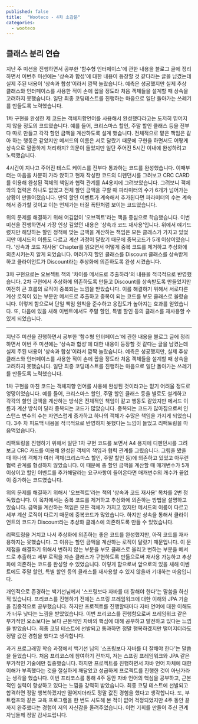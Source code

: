 ```yaml
---
published: false
title:  "Wooteco - 4차 소감문"
categories:
  - wooteco
---
```



## 클래스 분리 연습

지난 주 미션을 진행하면서 공부한 '함수형 인터페이스'에 관한 내용을 블로그 글에 정리하면서 이번주 미션에는 '상속과 합성'에 대한 내용이 등장할 것 같다라는 글을 남겼는데 실제 주된 내용이 '상속과 합성'이라서 깜짝 놀랐습니다. 예측은 성공했지만 실제 추상 클래스와 인터페이스를 사용한 적이 손에 꼽을 정도라 처음 객체들을 설계할 때 상속을 고려하지 못했습니다. 일단 최종 코딩테스트를 진행하는 마음으로 일단 돌아가는 쓰레기를 만들도록 노력했습니다.

1차 구현을 완성한 제 코드는 객체지향언어를 사용해서 완성했다라고는 도저히 믿어지지 않을 정도의 코드였습니다. 예를 들어, 크리스마스 할인, 주말 할인 클래스 등을 전부 다 따로 만들고 각각 할인 금액을 계산하도록 설계 했습니다. 전체적으로 맡은 책임은 같아 하는 행동은 같았지만 메서드의 이름은 서로 달랐기 때문에 구현을 하면서도 어떻게 상속으로 깔끔하게 처리하지? 의문이 들었지만 일단 주어진 5시간 이내에 완성하려고 노력했습니다.

4시간이 지나고 주어진 테스트 케이스를 전부다 통과하는 코드를 완성했습니다. 이때부터는 마음을 차분히 가라 앉히고 현재 작성한 코드의 디펜던시를 그려보고 CRC CARD를 이용해 완성된 객체의 책임과 협력 관계를 A4용지에 그려보았습니다. 그려보니 객체와의 협력은 하나도 없었고 전체 할인 금액을 구할 때 파라미터의 수가 6개가 넘어가는 상황이 만들어졌습니다. 만약 할인 이벤트가 계속해서 추가된다면 파라미터의 수는 계속해서 증가할 것이고 이는 언제가는 터질 폭탄처럼 보이는 코드였습니다.

위의 문제를 해결하기 위해 어김없이 '오브젝트'라는 책을 중심으로 학습했습니다. 이번 미션을 진행하면서 가장 인상 깊었던 내용은 '상속과 코드 재사용'입니다. 위에서 얘기드렸지만 해당하는 할인 정책에 맞는 금액을 계산하는 책임은 모든 클래스가 가지고 있었지만 메서드의 이름도 다르고 계산 과정이 달랐기 때문에 중복코드가 5개 이상이였습니다. '상속과 코드 재사용' Chapter를 읽으면서 어떻게 중복 코드를 제거하고 추상화에 의존시키는지 알게 되었습니다. 여러가지 할인 클래스를 Discount 클래스를 상속받게 하고 클라이언트가 Discount라는 추상화에 의존하도록 완성 시켰습니다.

3차 구현으로는 오브젝트 책의 '차이를 메서드로 추출하라'의 내용을 적극적으로 반영했습니다. 2차 구현에서 추상화에 의존하도록 만들고 Discount를 상속받도록 만들었지만 여전히 큰 흐름의 로직이 중복되는 느낌을 받았습니다. 이를 해결하기 위해서 서로다른 계산 로직이 있는 부분만 메서드로 추출하고 중복이 되는 코드를 부모 클래스로 올렸습니다. 이렇게 함으로써 단일 책임 원칙을 준수하고 응집도가 높아지는 효과를 얻었습니다. 또, 다음에 있을 새해 이벤트에서도 주말 할인, 특별 할인 등의 클래스를 재사용할 수 있게 되었습니다.

---

지난주 미션을 진행하면서 공부한 '함수형 인터페이스'에 관한 내용을 블로그 글에 정리하면서 이번 주 미션에는 '상속과 합성'에 대한 내용이 등장할 것 같다는 글을 남겼는데 실제 주된 내용이 '상속과 합성'이라서 깜짝 놀랐습니다. 예측은 성공했지만, 실제 추상 클래스와 인터페이스를 사용한 적이 손에 꼽을 정도라 처음 객체들을 설계할 때 상속을 고려하지 못했습니다. 일단 최종 코딩테스트를 진행하는 마음으로 일단 돌아가는 쓰레기를 만들도록 노력했습니다.

1차 구현을 마친 코드는 객체지향 언어를 사용해 완성된 것이라고는 믿기 어려울 정도로 엉망이었습니다. 예를 들어, 크리스마스 할인, 주말 할인 클래스 등을 별로도 설계하고 각각의 할인 금액을 계산하는 방식은 전체적인 책임이 같고 행동도 같았지만 메서드 이름과 계산 방식이 달라 중복되는 코드가 많았습니다. 중복되는 코드가 많아짐으로써 인스턴스 변수의 수는 자연스럽게 증가하고 하나의 객체가 수많은 책임을 가지게 되었습니다. 3주 차 피드백 내용을 적극적으로 반영하지 못했다는 느낌이 들었고 리팩토링을 마음먹었습니다.

리팩토링을 진행하기 위해서 일단 1차 구현 코드를 보면서 A4 용지에 디펜던시를 그려보고 CRC 카드를 이용해 완성된 객체의 책임과 협력 관계를 그렸습니다. 그림을 봤을 때 하나의 객체가 여러 객체(크리스마스 할인, 주말 할인 등)에 의존하고 있었고 아무런 협력 관계를 형성하지 않았습니다. 이 때문에 총 할인 금액을 계산할 때 매개변수가 5개 이상이고 할인 이벤트를 추가해달라는 요구사항이 들어온다면 매개변수의 개수가 끝없이 증가하는 코드였습니다.

위의 문제를 해결하기 위해서 '오브젝트'라는 책의 '상속과 코드 재사용' 목차를 2번 정독했습니다. 이 목차에서는 중복 코드를 제거하고 추상화에 의존하는 방법을 설명하고 있습니다. 금액을 계산하는 책임은 모든 객체가 가지고 있지만 메서드의 이름이 다르고 세부 계산 로직이 다르기 때문에 중복코드가 많았습니다. 하지만 상속을 통해서 클라이언트의 코드가 Discount라는 추상화 클래스에 의존하도록 만들 수 있었습니다.

리팩토링을 거치고 나서 추상화에 의존하는 좋은 코드를 완성했지만, 아직 코드를 재사용하지는 못했습니다. 그 이유는 할인 금액을 계산하는 로직이 달랐기 때문입니다. 이 문제점을 해결하기 위해서 변하지 않는 부분을 부모 클래스로 올리고 변하는 부분을 메서드로 추출하고 세부 로직을 자손 클래스가 구현하도록 만듦으로써 재사용 가능하고 추상화에 의존하는 코드를 완성할 수 있었습니다. 이렇게 함으로써 앞으로의 있을 새해 이벤트에도 주말 할인, 특별 할인 등의 클래스를 재사용할 수 있지 않을까 기대하는 마음입니다.

개인적으로 존경하는 백기선님께서 '스프링보다 자바를 더 잘해야 한다'는 말씀을 하신적 있습니다. 프리코스를 진행하기 전에는 스프링 프레임워크에 대한 이해와 JPA 기술을 집중적으로 공부했습니다. 하지만 프로젝트를 진행할때마다 자바 언어에 대한 이해도가 너무 낮다는 느낌을 받았었습니다. 이번 프리코스를 진행함으로써 프레임워크 같은 부가적인 요소보다는 보다 근본적인 자바의 핵심에 대해 공부하고 발전하고 있다는 느낌을 받았습니다. 최종 코딩 테스트에 선발되고 통과하면 정말 행복하겠지만 떨어지더라도 정말 값진 경험을 했다고 생각합니다. 

과거 프로그래밍 학습 과정에서 백기선 님의 '스프링보다 자바를 더 잘해야 한다'는 말씀을 들었습니다. 처음 프리코스에 참여하기 전까지, 저는 스프링 프레임워크와 JPA 같은 부가적인 기술에만 집중했습니다. 하지만 프로젝트를 진행하면서 자바 언어 자체에 대한 이해가 부족했다는 것을 절실하게 깨달았고 성급하게 프로젝트를 진행한 것이 아닌가라는 생각을 했습니다. 이번 프리코스를 통해 4주 동안 자바 언어의 핵심을 공부하고, 근본적인 실력이 향상하고 있다는 느낌을 강력히 받았습니다. 최종 코딩 테스트에 선발되고 합격하면 정말 행복하겠지만 떨어지더라도 정말 값진 경험을 했다고 생각합니다. 또, 부트캠프와 같은 교육 프로그램을 한 번도 시도해 본 적이 없어 걱정되었지만 4주 동안 끝까지 완주했다는 경험이 저의 자신감을 올려주었습니다. 이런 기회를 만들어 주신 관계자님들께 정말 감사드립니다.




